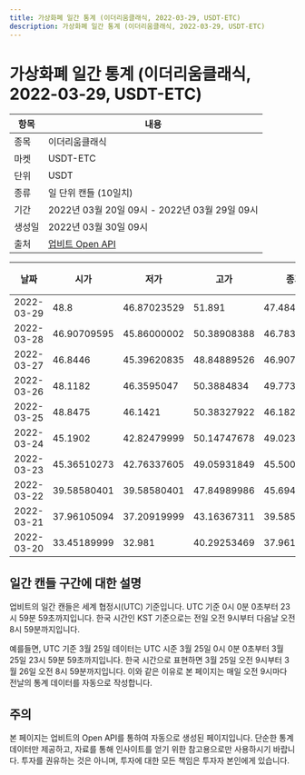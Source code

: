 ```yaml
---
title: 가상화폐 일간 통계 (이더리움클래식, 2022-03-29, USDT-ETC)
description: 가상화폐 일간 통계 (이더리움클래식, 2022-03-29, USDT-ETC)
---
```


가상화폐 일간 통계 (이더리움클래식, 2022-03-29, USDT-ETC)
===

|항목|내용|
|--|--|
|종목|이더리움클래식|
|마켓|USDT-ETC|
|단위|USDT|
|종류|일 단위 캔들 (10일치)|
|기간|2022년 03월 20일 09시 - 2022년 03월 29일 09시|
|생성일|2022년 03월 30일 09시|
|출처|[업비트 Open API](https://docs.upbit.com)|


|날짜|시가|저가|고가|종가|비고|
|--|--|--|--|--|--|
|2022-03-29|48.8|46.87023529|51.891|47.48475602|    |
|2022-03-28|46.90709595|45.86000002|50.38908388|46.78342285|    |
|2022-03-27|46.8446|45.39620835|48.84889526|46.90709595|    |
|2022-03-26|48.1182|46.3595047|50.3884834|49.7731126|    |
|2022-03-25|48.8475|46.1421|50.38327922|46.18218|    |
|2022-03-24|45.1902|42.82479999|50.14747678|49.02365|    |
|2022-03-23|45.36510273|42.76337605|49.05931849|45.50082|    |
|2022-03-22|39.58580401|39.58580401|47.84989986|45.69440985|    |
|2022-03-21|37.96105094|37.20919999|43.16367311|39.58580403|    |
|2022-03-20|33.45189999|32.981|40.29253469|37.96105094|    |


일간 캔들 구간에 대한 설명
---


업비트의 일간 캔들은 세계 협정시(UTC) 기준입니다. 
UTC 기준 0시 0분 0초부터 23시 59분 59초까지입니다. 
한국 시간인 KST 기준으로는 전일 오전 9시부터 다음날 오전 8시 59분까지입니다. 


예를들면, UTC 기준 3월 25일 데이터는 UTC 시준 3월 25일 0시 0분 0초부터 3월 25일 23시 59분 59초까지입니다. 
한국 시간으로 표현하면 3월 25일 오전 9시부터 3월 26일 오전 8시 59분까지입니다. 
이와 같은 이유로 본 페이지는 매일 오전 9시마다 전날의 통계 데이터를 자동으로 작성합니다. 


주의
---


본 페이지는 업비트의 Open API를 통하여 자동으로 생성된 페이지입니다. 
단순한 통계 데이터만 제공하고, 자료를 통해 인사이트를 얻기 위한 참고용으로만 사용하시기 바랍니다. 
투자를 권유하는 것은 아니며, 투자에 대한 모든 책임은 투자자 본인에게 있습니다. 
